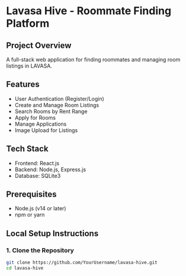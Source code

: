 # Lavasa Hive - Roommate Finding Platform

## Project Overview
A full-stack web application for finding roommates and managing room listings in LAVASA.

## Features
- User Authentication (Register/Login)
- Create and Manage Room Listings
- Search Rooms by Rent Range
- Apply for Rooms
- Manage Applications
- Image Upload for Listings

## Tech Stack
- Frontend: React.js
- Backend: Node.js, Express.js
- Database: SQLite3

## Prerequisites
- Node.js (v14 or later)
- npm or yarn

## Local Setup Instructions

### 1. Clone the Repository
```bash
git clone https://github.com/YourUsername/lavasa-hive.git
cd lavasa-hive